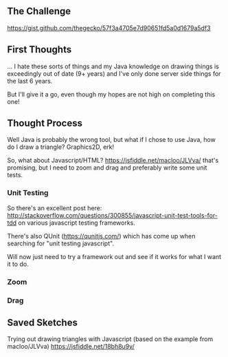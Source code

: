 ## The Challenge ##

https://gist.github.com/thegecko/57f3a4705e7d90651fd5a0d1679a5df3

## First Thoughts ##

... I hate these sorts of things and my Java knowledge on drawing things is exceedingly out of date (9+ years) and I've only done server side things for the last 6 years.  

But I'll give it a go, even though my hopes are not high on completing this one!

## Thought Process ##

Well Java is probably the wrong tool, but what if I chose to use Java, how do I draw a triangle?  Graphics2D, erk!

So, what about Javascript/HTML?  https://jsfiddle.net/macloo/JLVva/ that's promising, but I need to zoom and drag and preferably write some unit tests.

### Unit Testing ###

So there's an excellent post here: http://stackoverflow.com/questions/300855/javascript-unit-test-tools-for-tdd on various javascript testing frameworks.

There's also QUnit (https://qunitjs.com/) which has come up when searching for "unit testing javascript".

Will now just need to try a framework out and see if it works for what I want it to do.

### Zoom ###

### Drag ###

## Saved Sketches ##

Trying out drawing triangles with Javascript (based on the example from macloo/JLVva) https://jsfiddle.net/18bh8u9v/
